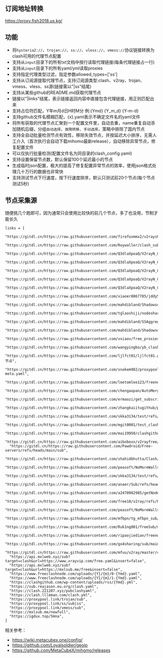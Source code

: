 ## 订阅地址转换

https://proxy.fish2018.us.kg/  

## 功能
- 将`hysteria2://`、`trojan://`、`ss://`、`vless://`、`vmess://`协议链接转换为clash可用的代理节点配置
- 支持从`input`目录下的所有txt文档中按行读取代理链接(每条代理链接占一行)
- 支持从`input`目录下的所有yaml/yml读取proxies  
- 支持指定代理类型过滤，指定参数allowed_types=['ss']
- 支持从订阅源提取代理节点，支持订阅源类型:clash、v2ray、trojan、vmess、vless、ss源(链接需以"|ss"结尾)
- 支持从某些github的README.md获取代理节点
- 链接以"|links"结尾，表示链接返回内容中直接包含代理链接，用正则匹配出来
- 支持占位符匹配，Y年m月d日H时M分 例:{Ymd} {Y_m_d} {Y-m-d}
- 支持github文件名模糊匹配，{x}.yaml表示不确定文件名的yaml文件
- 将所有获取的代理节点汇聚到一个配置文件里，自动去重，name重复自动添加随机后缀，分组`自动选择`、`故障转移`、`手动选择`，策略中排除了国内节点    
- 支持全自动批量检测节点有效性，移除失效节点，并按延迟大小排序，无需人工介入（首次执行会自动下载mihomo最新release），自动移除异常节点，修复配置文件
- 可以仅执行批量检测(配置文件名为同目录的clash_config.yaml)
- 支持设置保留节点数，默认保留100个延迟最小的节点
- 生成临时json配置，极大的提高了修复配置异常节点的效率，使用json格式处理几十万行的数据也非常快
- 支持测试节点下行速度，按下行速度排序，默认只测试前20个节点(每个节点测试5秒)

## 节点采集源

随便挑几个跑即可，因为通常只会使用比较快的前几个节点，多了也没用，节制才能长久

```
links = [
  "https://gitdl.cn/https://raw.githubusercontent.com/firefoxmmx2/v2rayshare_subcription/main/subscription/clash_sub.yaml",
  "https://gitdl.cn/https://raw.githubusercontent.com/Roywaller/clash_subscription/refs/heads/main/clash_subscription.txt",
  "https://gitdl.cn/https://raw.githubusercontent.com/Q3dlaXpoaQ/V2rayN_Clash_Node_Getter/refs/heads/main/APIs/sc0.yaml",
  "https://gitdl.cn/https://raw.githubusercontent.com/Q3dlaXpoaQ/V2rayN_Clash_Node_Getter/refs/heads/main/APIs/sc1.yaml",
  "https://gitdl.cn/https://raw.githubusercontent.com/Q3dlaXpoaQ/V2rayN_Clash_Node_Getter/refs/heads/main/APIs/sc2.yaml",
  "https://gitdl.cn/https://raw.githubusercontent.com/Q3dlaXpoaQ/V2rayN_Clash_Node_Getter/refs/heads/main/APIs/sc3.yaml",
  "https://gitdl.cn/https://raw.githubusercontent.com/Q3dlaXpoaQ/V2rayN_Clash_Node_Getter/refs/heads/main/APIs/sc4.yaml",
  "https://gitdl.cn/https://raw.githubusercontent.com/xiaoer8867785/jddy5/refs/heads/main/data/{Y_m_d}/{x}.yaml",
  "https://gitdl.cn/https://raw.githubusercontent.com/mahdibland/ShadowsocksAggregator/master/LogInfo.txt|links",
  "https://gitdl.cn/https://raw.githubusercontent.com/tglaoshiji/nodeshare/refs/heads/main/{Y}/{m}/{Ymd}.yaml",
  "https://gitdl.cn/https://raw.githubusercontent.com/mahdibland/SSAggregator/master/sub/sub_merge_yaml.yml",
  "https://gitdl.cn/https://raw.githubusercontent.com/mahdibland/ShadowsocksAggregator/master/Eternity.yml",
  "https://gitdl.cn/https://raw.githubusercontent.com/vxiaov/free_proxies/main/clash/clash.provider.yaml",
  "https://gitdl.cn/https://raw.githubusercontent.com/wangyingbo/yb_clashgithub_sub/main/clash_sub.yml",
  "https://gitdl.cn/https://raw.githubusercontent.com/ljlfct01/ljlfct01.github.io/refs/heads/main/节点",
  "https://gitdl.cn/https://raw.githubusercontent.com/snakem982/proxypool/main/source/clash-meta.yaml",
  "https://gitdl.cn/https://raw.githubusercontent.com/leetomlee123/freenode/refs/heads/main/README.md",
  "https://gitdl.cn/https://raw.githubusercontent.com/chengaopan/AutoMergePublicNodes/master/list.yml",
  "https://gitdl.cn/https://raw.githubusercontent.com/ermaozi/get_subscribe/main/subscribe/clash.yml",
  "https://gitdl.cn/https://raw.githubusercontent.com/zhangkaiitugithub/passcro/main/speednodes.yaml",
  "https://gitdl.cn/https://raw.githubusercontent.com/skka3134/test/refs/heads/main/clash.yaml|links",
  "https://gitdl.cn/https://raw.githubusercontent.com/mgit0001/test_clash/refs/heads/main/heima.txt",
  "https://gitdl.cn/https://raw.githubusercontent.com/mai19950/clashgithub_com/refs/heads/main/site",
  "https://gitdl.cn/https://raw.githubusercontent.com/aiboboxx/v2rayfree/refs/heads/main/README.md",
  "https://gitdl.cn/https://raw.githubusercontent.com/Pawdroid/Free-servers/refs/heads/main/sub",
  "https://gitdl.cn/https://raw.githubusercontent.com/shahidbhutta/Clash/refs/heads/main/Router",
  "https://gitdl.cn/https://raw.githubusercontent.com/peasoft/NoMoreWalls/master/list.meta.yml",
  "https://gitdl.cn/https://raw.githubusercontent.com/skka3134/test/refs/heads/main/test.yaml",
  "https://gitdl.cn/https://raw.githubusercontent.com/anaer/Sub/refs/heads/main/clash.yaml",
  "https://gitdl.cn/https://raw.githubusercontent.com/a2470982985/getNode/main/clash.yaml",
  "https://gitdl.cn/https://raw.githubusercontent.com/free18/v2ray/refs/heads/main/c.yaml",
  "https://gitdl.cn/https://raw.githubusercontent.com/peasoft/NoMoreWalls/master/list.yml",
  "https://gitdl.cn/https://raw.githubusercontent.com/mfbpn/tg_mfbpn_sub/main/trial.yaml",
  "https://gitdl.cn/https://raw.githubusercontent.com/Ruk1ng001/freeSub/main/clash.yaml",
  "https://gitdl.cn/https://raw.githubusercontent.com/ripaojiedian/freenode/main/clash",
  "https://gitdl.cn/https://raw.githubusercontent.com/go4sharing/sub/main/sub.yaml",
  "https://gitdl.cn/https://raw.githubusercontent.com/mfuu/v2ray/master/clash.yaml",
  "https://api.mxlweb.xyz/sub?target=clash&url=https://www.xrayvip.com/free.yaml&insert=false",
  "https://api.mxlweb.xyz/sub?target=clash&url=https://mxlsub.me/free&insert=false",
  "https://www.freeclashnode.com/uploads/{Y}/{m}/0-{Ymd}.yaml",
  "https://www.freeclashnode.com/uploads/{Y}/{m}/1-{Ymd}.yaml",
  "https://clashgithub.com/wp-content/uploads/rss/{Ymd}.yml",
  "https://sub.reajason.eu.org/clash.yaml",
  "https://clash.221207.xyz/pubclashyaml",
  "https://clash.llleman.com/clach.yml",
  "https://proxypool.link/trojan/sub",
  "https://proxypool.link/ss/sub|ss",
  "https://proxypool.link/vmess/sub",
  "https://mxlsub.me/newfull",
  "https://igdux.top/5Hna",
]
```

相关参考：
- https://wiki.metacubex.one/config/  
- https://github.com/Loyalsoldier/geoip  
- https://github.com/MetaCubeX/mihomo/releases  
